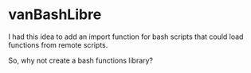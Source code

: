 # vanBashLibre

I had this idea to add an import function for bash scripts that could load functions from remote scripts.

So, why not create a bash functions library?
